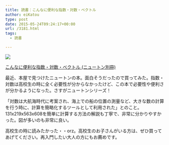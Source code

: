 ```yaml
---
title: 読書：こんなに便利な指数・対数・ベクトル
author: eiKatou
type: post
date: 2015-05-24T09:24:17+00:00
url: /3181.html
tags:
  - 読書

---
```

[<img border="0" src="http://ws-fe.amazon-adsystem.com/widgets/q?_encoding=UTF8&#038;ASIN=4315520128&#038;Format=_SL250_&#038;ID=AsinImage&#038;MarketPlace=JP&#038;ServiceVersion=20070822&#038;WS=1&#038;tag=eikatou-22" />][1]<img src="http://ir-jp.amazon-adsystem.com/e/ir?t=eikatou-22&#038;l=as2&#038;o=9&#038;a=4315520128" width="1" height="1" border="0" alt="" style="border:none !important; margin:0px !important;" />
  
[こんなに便利な指数・対数・ベクトル (ニュートン別冊)][2]
<img src="http://ir-jp.amazon-adsystem.com/e/ir?t=eikatou-22&#038;l=as2&#038;o=9&#038;a=4315520128" width="1" height="1" border="0" alt="" style="border:none !important; margin:0px !important;" /> 

最近、本屋で見つけたニュートンの本。面白そうだったので買ってみた。指数・対数は高校生の時に全く必要性が分からなかったけど、この本で必要性や便利さが分かるようになった。さすがニュートンシリーズ！

「対数は大航海時代に考案され、海上での船の位置の測量など、大きな数の計算を行う時に、計算を簡略化するツールとして利用された」とのこと。131x219x563x608を簡単に計算する方法の解説も丁寧で、非常に分かりやすかった。図が多いのも非常に良い。

高校生の時に読みたかった・・orz。高校生のお子さんがいる方は、ぜひ買ってあげてください。再入門したい大人の方にもお薦めです。

 [1]: http://www.amazon.co.jp/gp/product/4315520128/ref=as_li_ss_il?ie=UTF8&camp=247&creative=7399&creativeASIN=4315520128&linkCode=as2&tag=eikatou-22
 [2]: http://www.amazon.co.jp/gp/product/4315520128/ref=as_li_ss_tl?ie=UTF8&camp=247&creative=7399&creativeASIN=4315520128&linkCode=as2&tag=eikatou-22
